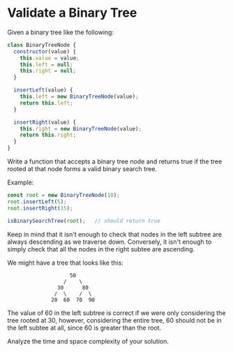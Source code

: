 # Validate a Binary Tree

Given a binary tree like the following:
```js
class BinaryTreeNode {
  constructor(value) {
    this.value = value;
    this.left = null;
    this.right = null;
  }

  insertLeft(value) {
    this.left = new BinaryTreeNode(value);
    return this.left;
  }

  insertRight(value) {
    this.right = new BinaryTreeNode(value);
    return this.right;
  }
}
```

Write a function that accepts a binary tree node and returns true if the tree rooted at that node forms a valid binary search tree.

Example:
```js
const root = new BinaryTreeNode(10);
root.insertLeft(5);
root.insertRight(15);

isBinarySearchTree(root);   // should return true
```

Keep in mind that it isn't enough to check that nodes in the left subtree are always descending as we traverse down. Conversely, it isn't enough to simply check that all the nodes in the right subtee are ascending. 

We might have a tree that looks like this:

                        50
                      /    \
                    30      80
                   /  \    /  \
                  20  60  70  90

The value of 60 in the left subtree is correct if we were only considering the tree rooted at 30, however, considering the entire tree, 60 should not be in the left subtee at all, since 60 is greater than the root.

Analyze the time and space complexity of your solution.